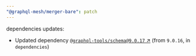 ```yaml
---
"@graphql-mesh/merger-bare": patch
---
```

dependencies updates:
  - Updated dependency [`@graphql-tools/schema@9.0.17` ↗︎](https://www.npmjs.com/package/@graphql-tools/schema/v/9.0.17) (from `9.0.16`, in `dependencies`)
